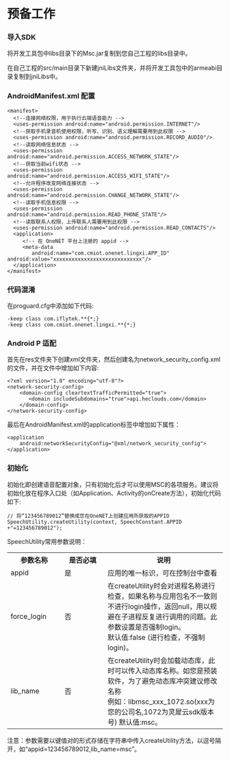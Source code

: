 # 预备工作

### 导入SDK

将开发工具包中libs目录下的Msc.jar复制到您自己工程的libs目录中。

在自己工程的src/main目录下新建jniLibs文件夹，并将开发工具包中的armeabi目录复制到jniLibs中。

### AndroidManifest.xml 配置

    <manifest>
      <!--连接网络权限，用于执行云端语音能力 -->
      <uses-permission android:name="android.permission.INTERNET"/>
      <!--获取手机录音机使用权限，听写、识别、语义理解需要用到此权限 -->
      <uses-permission android:name="android.permission.RECORD_AUDIO"/>
      <!--读取网络信息状态 -->
      <uses-permission android:name="android.permission.ACCESS_NETWORK_STATE"/>
      <!--获取当前wifi状态 -->
      <uses-permission android:name="android.permission.ACCESS_WIFI_STATE"/>
      <!--允许程序改变网络连接状态 -->
      <uses-permission android:name="android.permission.CHANGE_NETWORK_STATE"/>
      <!--读取手机信息权限 -->
      <uses-permission android:name="android.permission.READ_PHONE_STATE"/>
      <!--读取联系人权限，上传联系人需要用到此权限 -->
      <uses-permission android:name="android.permission.READ_CONTACTS"/>
      <application>
         <!-- 在 OneNET 平台上注册的 appid --> 
         <meta-data
            android:name="com.cmiot.onenet.lingxi.APP_ID" android:value="xxxxxxxxxxxxxxxxxxxxxxxxxxxxx"/>
      </application>
    </manifest>


### 代码混淆

在proguard.cfg中添加如下代码:

    -keep class com.iflytek.**{*;}
    -keep class com.cmiot.onenet.lingxi.**{*;}

### Android P 适配

首先在res文件夹下创建xml文件夹，然后创建名为network_security_config.xml的文件，并在文件中增加如下内容:

    <?xml version="1.0" encoding="utf-8"?> 
    <network-security-config>
        <domain-config cleartextTrafficPermitted="true">
           <domain includeSubdomains="true">api.heclouds.com</domain>
        </domain-config>
    </network-security-config>

最后在AndroidManifest.xml的application标签中增加如下属性：

    <application
        android:networkSecurityConfig="@xml/network_security_config"> 
    </application>


### 初始化

初始化即创建语音配置对象，只有初始化后才可以使用MSC的各项服务。建议将初始化放在程序入口处（如Application、Activity的onCreate方法），初始化代码如下:


    // 将“123456789012”替换成您在OneNET上创建应用所获取的APPID
    SpeechUtility.createUtility(context, SpeechConstant.APPID +"=123456789012");

SpeechUtility常用参数说明：

<table>
<tr><th width="25%">参数名称</th><th width="20%">是否必填</th><th>说明</th></tr>
<tr><td>appid</td><td>是</td><td>应用的唯一标识，可在控制台中查看</td></tr>
<tr><td>force_login</td><td>否</td><td>在createUtility时会对进程名称进行检查，如果名称与应用包名不一致则不进行login操作，返回null，用以规避在子进程反复进行调用的问题。此参数设置是否强制login。<br>默认值:false (进行检查，不强制login)。</td></tr>
<tr><td>lib_name</td><td>否</td><td>在createUtility时会加载动态库，此时可以传入动态库名称。如您是预装软件，为了避免动态库冲突建议修改名称<br>例如：libmsc_xxx_1072.so(xxx为您的公司名,1072为灵犀云sdk版本号) 默认值:msc。</td></tr>
</table>

注意：参数需要以键值对的形式存储在字符串中传入createUtility方法，以逗号隔开，如“appid=123456789012,lib_name=msc”。

